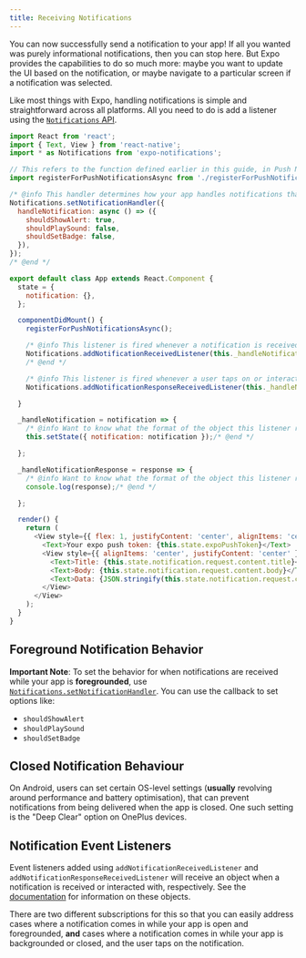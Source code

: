 ```yaml
---
title: Receiving Notifications
---
```


You can now successfully send a notification to your app! If all you wanted was purely informational notifications, then you can stop here. But Expo provides the capabilities to do so much more: maybe you want to update the UI based on the notification, or maybe navigate to a particular screen if a notification was selected.

Like most things with Expo, handling notifications is simple and straightforward across all platforms. All you need to do is add a listener using the [`Notifications` API](../../versions/latest/sdk/notifications/).

<!-- prettier-ignore -->
```javascript
import React from 'react';
import { Text, View } from 'react-native';
import * as Notifications from 'expo-notifications';

// This refers to the function defined earlier in this guide, in Push Notifications Set Up
import registerForPushNotificationsAsync from './registerForPushNotificationsAsync';

/* @info This handler determines how your app handles notifications that come in while the app is foregrounded */
Notifications.setNotificationHandler({
  handleNotification: async () => ({
    shouldShowAlert: true,
    shouldPlaySound: false,
    shouldSetBadge: false,
  }),
});
/* @end */

export default class App extends React.Component {
  state = {
    notification: {},
  };

  componentDidMount() {
    registerForPushNotificationsAsync();

    /* @info This listener is fired whenever a notification is received while the app is foregrounded. */
    Notifications.addNotificationReceivedListener(this._handleNotification);
    /* @end */

    /* @info This listener is fired whenever a user taps on or interacts with a notification (works when app is foregrounded, backgrounded, or killed). This listener is especially useful for routing users to a particular screen after they tap on a particular notification. */
    Notifications.addNotificationResponseReceivedListener(this._handleNotificationResponse);/* @end */

  }

  _handleNotification = notification => {
    /* @info Want to know what the format of the object this listener receives is? Find the specifics in the expo-notifications documentation */
    this.setState({ notification: notification });/* @end */

  };

  _handleNotificationResponse = response => {
    /* @info Want to know what the format of the object this listener receives is? Find the specifics in the expo-notifications documentation */
    console.log(response);/* @end */

  };

  render() {
    return (
      <View style={{ flex: 1, justifyContent: 'center', alignItems: 'center' }}>
        <Text>Your expo push token: {this.state.expoPushToken}</Text>
        <View style={{ alignItems: 'center', justifyContent: 'center' }}>
          <Text>Title: {this.state.notification.request.content.title}</Text>
          <Text>Body: {this.state.notification.request.content.body}</Text>
          <Text>Data: {JSON.stringify(this.state.notification.request.content.data)}</Text>
        </View>
      </View>
    );
  }
}
```

## Foreground Notification Behavior

**Important Note**: To set the behavior for when notifications are received while your app is **foregrounded**, use [`Notifications.setNotificationHandler`](../../versions/latest/sdk/notifications/#setnotificationhandlerhandler-notificationhandler--null-void). You can use the callback to set options like:

- `shouldShowAlert`
- `shouldPlaySound`
- `shouldSetBadge`

## Closed Notification Behaviour

On Android, users can set certain OS-level settings (**usually** revolving around performance and battery optimisation), that can prevent notifications from being delivered when the app is closed. One such setting is the "Deep Clear" option on OnePlus devices.

## Notification Event Listeners

Event listeners added using `addNotificationReceivedListener` and `addNotificationResponseReceivedListener` will receive an object when a notification is received or interacted with, respectively. See the [documentation](../../versions/latest/sdk/notifications/#notification) for information on these objects.

There are two different subscriptions for this so that you can easily address cases where a notification comes in while your app is open and foregrounded, **and** cases where a notification comes in while your app is backgrounded or closed, and the user taps on the notification.
